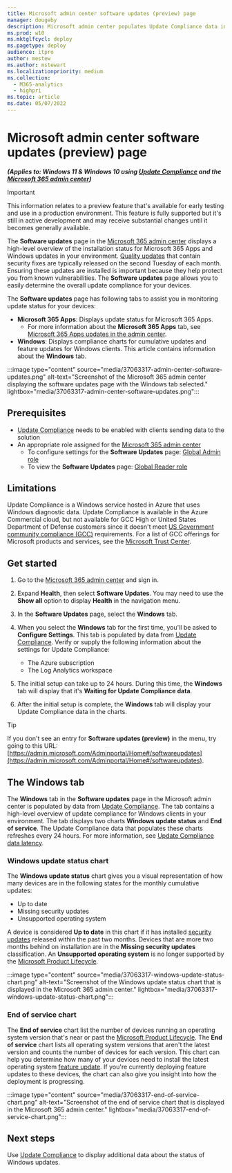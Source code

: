 ```yaml
---
title: Microsoft admin center software updates (preview) page
manager: dougeby
description: Microsoft admin center populates Update Compliance data into the software updates page.
ms.prod: w10
ms.mktglfcycl: deploy
ms.pagetype: deploy
audience: itpro
author: mestew
ms.author: mstewart
ms.localizationpriority: medium
ms.collection:
  - M365-analytics
  - highpri
ms.topic: article
ms.date: 05/07/2022
---
```


# Microsoft admin center software updates (preview) page
<!--37063317, 30141258, 37063041, ID2616577, ID2582518 -->
***(Applies to: Windows 11 & Windows 10 using [Update Compliance](update-compliance-v2-overview.md) and the [Microsoft 365 admin center](/microsoft-365/admin/admin-overview/admin-center-overview))***

> [!Important]
> This information relates to a preview feature that's available for early testing and use in a production environment. This feature is fully supported but it's still in active development and may receive substantial changes until it becomes generally available.

The **Software updates** page in the [Microsoft 365 admin center](https://admin.microsoft.com) displays a high-level overview of the installation status for Microsoft 365 Apps and Windows updates in your environment. [Quality updates](quality-updates.md) that contain security fixes are typically released on the second Tuesday of each month. Ensuring these updates are installed is important because they help protect you from known vulnerabilities. The **Software updates** page allows you to easily determine the overall update compliance for your devices.

The **Software updates** page has following tabs to assist you in monitoring update status for your devices:

- **Microsoft 365 Apps**: Displays update status for Microsoft 365 Apps.
   - For more information about the **Microsoft 365 Apps** tab, see [Microsoft 365 Apps updates in the admin center](/DeployOffice/updates/software-update-status).
- **Windows**: Displays compliance charts for cumulative updates and feature updates for Windows clients. This article contains information about the **Windows** tab.

:::image type="content" source="media/37063317-admin-center-software-updates.png" alt-text="Screenshot of the Microsoft 365 admin center displaying the software updates page with the Windows tab selected." lightbox="media/37063317-admin-center-software-updates.png":::

## Prerequisites

- [Update Compliance](update-compliance-v2-overview.md) needs to be enabled with clients sending data to the solution
- An appropriate role assigned for the [Microsoft 365 admin center](https://admin.microsoft.com)
   - To configure settings for the **Software Updates** page: [Global Admin role](/microsoft-365/admin/add-users/about-admin-roles)
   - To view the **Software Updates** page: [Global Reader role](/microsoft-365/admin/add-users/about-admin-roles)

## Limitations

Update Compliance is a Windows service hosted in Azure that uses Windows diagnostic data. Update Compliance is available in the Azure Commercial cloud, but not available for GCC High or United States Department of Defense customers since it doesn't meet [US Government community compliance (GCC)](/office365/servicedescriptions/office-365-platform-service-description/office-365-us-government/gcc#us-government-community-compliance) requirements. For a list of GCC offerings for Microsoft products and services, see the [Microsoft Trust Center](/compliance/regulatory/offering-home).

## Get started

1. Go to the [Microsoft 365 admin center](https://admin.microsoft.com/) and sign in.
1. Expand **Health**, then select **Software Updates**. You may need to use the **Show all** option to display **Health** in the navigation menu.
1. In the **Software Updates** page, select the **Windows** tab.
1. When you select the **Windows** tab for the first time, you'll be asked to **Configure Settings**. This tab is populated by data from [Update Compliance](update-compliance-v2-overview.md). Verify or supply the following information about the settings for Update Compliance:

    - The Azure subscription
    - The Log Analytics workspace
1. The initial setup can take up to 24 hours. During this time, the **Windows** tab will display that it's **Waiting for Update Compliance data**.
1. After the initial setup is complete, the **Windows** tab will display your Update Compliance data in the charts.

> [!Tip]
> If you don't see an entry for **Software updates (preview)** in the menu, try going to this URL: [https://admin.microsoft.com/Adminportal/Home#/softwareupdates](https://admin.microsoft.com/Adminportal/Home#/softwareupdates).

## The Windows tab

The **Windows** tab in the **Software updates** page in the Microsoft admin center is populated by data from [Update Compliance](update-compliance-v2-overview.md). The tab contains a high-level overview of update compliance for Windows clients in your environment. The tab displays two charts **Windows update status** and **End of service**. The Update Compliance data that populates these charts refreshes every 24 hours. For more information, see [Update Compliance data latency](update-compliance-v2-use.md#update-compliance-data-latency).

### Windows update status chart

The **Windows update status** chart gives you a visual representation of how many devices are in the following states for the monthly cumulative updates:

- Up to date
- Missing security updates
- Unsupported operating system

A device is considered **Up to date** in this chart if it has installed [security updates](quality-updates.md) released within the past two months. Devices that are more two months behind on installation are in the **Missing security updates** classification. An **Unsupported operating system** is no longer supported by the [Microsoft Product Lifecycle](/lifecycle/products/).

:::image type="content" source="media/37063317-windows-update-status-chart.png" alt-text="Screenshot of the Windows update status chart that is displayed in the Microsoft 365 admin center." lightbox="media/37063317-windows-update-status-chart.png":::

### End of service chart

The **End of service** chart list the number of devices running an operating system version that's near or past the [Microsoft Product Lifecycle](/lifecycle/products/). The **End of service** chart lists all operating system versions that aren't the latest version and counts the number of devices for each version. This chart can help you determine how many of your devices need to install the latest operating system [feature update](waas-quick-start.md#definitions). If you're currently deploying feature updates to these devices, the chart can also give you insight into how the deployment is progressing.

:::image type="content" source="media/37063317-end-of-service-chart.png" alt-text="Screenshot of the end of service chart that is displayed in the Microsoft 365 admin center." lightbox="media/37063317-end-of-service-chart.png":::

## Next steps

Use [Update Compliance](update-compliance-v2-overview.md) to display additional data about the status of Windows updates.
